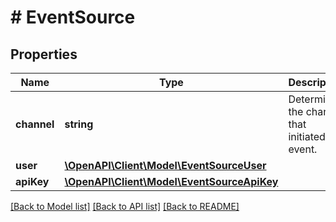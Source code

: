 # # EventSource

## Properties

Name | Type | Description | Notes
------------ | ------------- | ------------- | -------------
**channel** | **string** | Determines the channel that initiated the event. | [optional]
**user** | [**\OpenAPI\Client\Model\EventSourceUser**](EventSourceUser.md) |  | [optional]
**apiKey** | [**\OpenAPI\Client\Model\EventSourceApiKey**](EventSourceApiKey.md) |  | [optional]

[[Back to Model list]](../../README.md#models) [[Back to API list]](../../README.md#endpoints) [[Back to README]](../../README.md)
